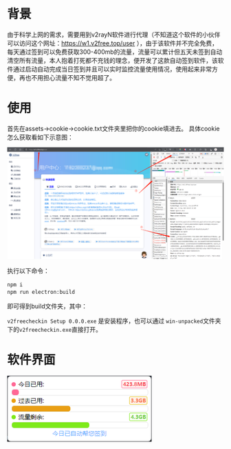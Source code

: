 # 背景

由于科学上网的需求，需要用到v2rayN软件进行代理（不知道这个软件的小伙伴可以访问这个网址：https://w1.v2free.top/user ），由于该软件并不完全免费，每天通过签到可以免费获取300-400mb的流量，流量可以累计但五天未签到自动清空所有流量，本人抱着打死都不充钱的理念，便开发了这款自动签到软件，该软件通过启动自动完成当日签到并且可以实时监控流量使用情况，使用起来非常方便，再也不用担心流量不知不觉用超了。

# 使用

首先在assets->cookie->cookie.txt文件夹里把你的cookie填进去。
具体cookie怎么获取看如下示意图：

![Alt text](mdimg/cookie%E7%A4%BA%E6%84%8F%E5%9B%BE.jpg)

执行以下命令：

```cmd
npm i
npm run electron:build
```

即可得到build文件夹，其中：


`v2freecheckin Setup 0.0.0.exe` 是安装程序，也可以通过 `win-unpacked`文件夹下的`v2freecheckin.exe`直接打开。


# 软件界面

![Alt text](mdimg/%E8%BD%AF%E4%BB%B6%E7%95%8C%E9%9D%A2.jpg)


